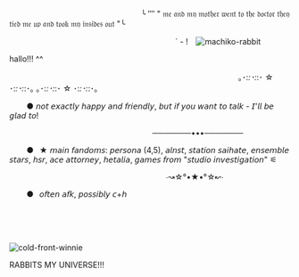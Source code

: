 ⠀⠀⠀⠀⠀⠀⠀⠀⠀⠀⠀⠀⠀⠀⠀⠀⠀⠀⠀⠀⠀⠀⠀╰ ⁗ " 𝔪𝔢 𝔞𝔫𝔡 𝔪𝔶 𝔪𝔬𝔱𝔥𝔢𝔯 𝔴𝔢𝔫𝔱 𝔱𝔬 𝔱𝔥𝔢 𝔡𝔬𝔠𝔱𝔬𝔯 𝔱𝔥𝔢𝔶 𝔱𝔦𝔢𝔡 𝔪𝔢 𝔲𝔭 𝔞𝔫𝔡 𝔱𝔬𝔬𝔨 𝔪𝔶 𝔦𝔫𝔰𝔦𝔡𝔢𝔰 𝔬𝔲𝔱 "╰

⠀⠀⠀⠀⠀⠀⠀⠀⠀⠀⠀⠀⠀⠀⠀⠀⠀⠀⠀⠀⠀⠀⠀⠀⠀⠀⠀⠀⠀` - !   ⠀![machiko-rabbit](https://github.com/user-attachments/assets/48d806b4-c75c-4094-aa1a-417bde9b0bbe)


hallo!!! ^^


⠀⠀⠀⠀⠀⠀⠀⠀⠀⠀⠀⠀⠀⠀⠀⠀⠀⠀⠀⠀⠀⠀⠀⠀⠀⠀⠀⠀⠀⠀⠀⠀⠀⠀⠀⠀⠀⠀⠀⠀｡･:*:･:*:･ ☆ ･:*:･:*:･｡                 ｡･:*:･:*:･ ☆ ･:*:･:*:･｡


⠀⠀⠀● 𝘯𝘰𝘵 𝘦𝘹𝘢𝘤𝘵𝘭𝘺 𝘩𝘢𝘱𝘱𝘺 𝘢𝘯𝘥 𝘧𝘳𝘪𝘦𝘯𝘥𝘭𝘺, 𝘣𝘶𝘵 𝘪𝘧 𝘺𝘰𝘶 𝘸𝘢𝘯𝘵 𝘵𝘰 𝘵𝘢𝘭𝘬 - 𝘐'𝘭𝘭 𝘣𝘦 𝘨𝘭𝘢𝘥 𝘵𝘰!

⠀⠀⠀⠀⠀⠀⠀⠀⠀⠀⠀⠀⠀⠀⠀⠀⠀⠀⠀⠀⠀⠀⠀⠀⠀───────•••───────

⠀⠀⠀●⠀★ 𝘮𝘢𝘪𝘯 𝘧𝘢𝘯𝘥𝘰𝘮𝘴: 𝘱𝘦𝘳𝘴𝘰𝘯𝘢 (4,5), 𝘢𝘭𝘯𝘴𝘵, 𝘴𝘵𝘢𝘵𝘪𝘰𝘯 𝘴𝘢𝘪𝘩𝘢𝘵𝘦, 𝘦𝘯𝘴𝘦𝘮𝘣𝘭𝘦 𝘴𝘵𝘢𝘳𝘴, 𝘩𝘴𝘳, 𝘢𝘤𝘦 𝘢𝘵𝘵𝘰𝘳𝘯𝘦𝘺, 𝘩𝘦𝘵𝘢𝘭𝘪𝘢, 𝘨𝘢𝘮𝘦𝘴 𝘧𝘳𝘰𝘮 "𝘴𝘵𝘶𝘥𝘪𝘰 𝘪𝘯𝘷𝘦𝘴𝘵𝘪𝘨𝘢𝘵𝘪𝘰𝘯" ⚟

⠀⠀⠀⠀⠀⠀⠀⠀⠀⠀⠀⠀⠀⠀⠀⠀⠀⠀⠀⠀⠀⠀⠀  ⠀⠀⠀⠀∙↝☆°•★•°☆↜∙

⠀⠀⠀●⠀𝘰𝘧𝘵𝘦𝘯 𝘢𝘧𝘬, 𝘱𝘰𝘴𝘴𝘪𝘣𝘭𝘺 𝘤+𝘩

⠀⠀⠀⠀⠀⠀⠀⠀⠀⠀⠀⠀⠀⠀⠀⠀⠀⠀⠀⠀⠀⠀⠀⠀⠀⠀⠀⠀⠀⠀⠀⠀⠀⠀⠀⠀⠀⠀⠀⠀⠀⠀⠀⠀⠀⠀⠀⠀⠀⠀⠀⠀⠀⠀⠀⠀⠀⠀⠀⠀⠀⠀⠀⠀⠀⠀⠀⠀⠀⠀⠀⠀⠀⠀⠀⠀⠀⠀⠀⠀⠀⠀⠀⠀⠀⠀⠀⠀⠀⠀⠀⠀⠀⠀⠀⠀⠀⠀⠀⠀⠀⠀⠀⠀⠀⠀⠀⠀⠀⠀⠀⠀⠀⠀⠀⠀⠀⠀⠀⠀⠀⠀⠀⠀⠀⠀

![cold-front-winnie](https://github.com/user-attachments/assets/0135a385-1efe-49f0-8c1b-6b9ed1109db9)

RABBITS MY UNIVERSE!!!
